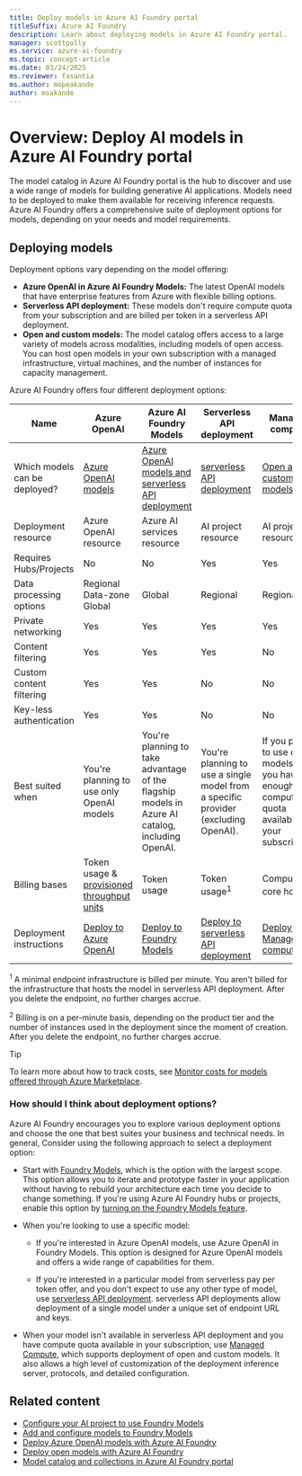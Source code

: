 ```yaml
---
title: Deploy models in Azure AI Foundry portal
titleSuffix: Azure AI Foundry
description: Learn about deploying models in Azure AI Foundry portal.
manager: scottpolly
ms.service: azure-ai-foundry
ms.topic: concept-article
ms.date: 03/24/2025
ms.reviewer: fasantia
ms.author: mopeakande
author: msakande
---
```


# Overview: Deploy AI models in Azure AI Foundry portal

The model catalog in Azure AI Foundry portal is the hub to discover and use a wide range of models for building generative AI applications. Models need to be deployed to make them available for receiving inference requests. Azure AI Foundry offers a comprehensive suite of deployment options for models, depending on your needs and model requirements.

## Deploying models

Deployment options vary depending on the model offering:

* **Azure OpenAI in Azure AI Foundry Models:** The latest OpenAI models that have enterprise features from Azure with flexible billing options.
* **Serverless API deployment:** These models don't require compute quota from your subscription and are billed per token in a serverless API deployment. 
* **Open and custom models:** The model catalog offers access to a large variety of models across modalities, including models of open access. You can host open models in your own subscription with a managed infrastructure, virtual machines, and the number of instances for capacity management.

Azure AI Foundry offers four different deployment options:

|Name                           | Azure OpenAI | Azure AI Foundry Models | Serverless API deployment | Managed compute |
|-------------------------------|----------------------|-------------------|----------------|-----------------|
| Which models can be deployed? | [Azure OpenAI models](../../ai-services/openai/concepts/models.md)        | [Azure OpenAI models and serverless API deployment](../../ai-foundry/model-inference/concepts/models.md) | [serverless API deployment](../how-to/model-catalog-overview.md) | [Open and custom models](../how-to/model-catalog-overview.md#availability-of-models-for-deployment-as-managed-compute) |
| Deployment resource           | Azure OpenAI resource | Azure AI services resource | AI project resource | AI project resource |
| Requires Hubs/Projects        | No | No | Yes | Yes |
| Data processing options       | Regional <br /> Data-zone  <br /> Global | Global | Regional | Regional |
| Private networking            | Yes | Yes | Yes | Yes |
| Content filtering             | Yes | Yes | Yes | No  |
| Custom content filtering      | Yes | Yes | No  | No  |
| Key-less authentication       | Yes | Yes | No  | No  |
| Best suited when              | You're planning to use only OpenAI models | You're planning to take advantage of the flagship models in Azure AI catalog, including OpenAI. | You're planning to use a single model from a specific provider (excluding OpenAI). | If you plan to use open models and you have enough compute quota available in your subscription. |
| Billing bases                 | Token usage & [provisioned throughput units](../../ai-services/openai/concepts/provisioned-throughput.md)        | Token usage       | Token usage<sup>1</sup>      | Compute core hours<sup>2</sup> |
| Deployment instructions       | [Deploy to Azure OpenAI](../how-to/deploy-models-openai.md) | [Deploy to Foundry Models](../model-inference/how-to/create-model-deployments.md) | [Deploy to serverless API deployment](../how-to/deploy-models-serverless.md) | [Deploy to Managed compute](../how-to/deploy-models-managed.md) |

<sup>1</sup> A minimal endpoint infrastructure is billed per minute. You aren't billed for the infrastructure that hosts the model in serverless API deployment. After you delete the endpoint, no further charges accrue.

<sup>2</sup> Billing is on a per-minute basis, depending on the product tier and the number of instances used in the deployment since the moment of creation. After you delete the endpoint, no further charges accrue.

> [!TIP]
> To learn more about how to track costs, see [Monitor costs for models offered through Azure Marketplace](../how-to/costs-plan-manage.md#monitor-costs-for-models-offered-through-the-azure-marketplace).

### How should I think about deployment options?

Azure AI Foundry encourages you to explore various deployment options and choose the one that best suites your business and technical needs. In general, Consider using the following approach to select a deployment option:

* Start with [Foundry Models](../../ai-foundry/model-inference/overview.md), which is the option with the largest scope. This option allows you to iterate and prototype faster in your application without having to rebuild your architecture each time you decide to change something. If you're using Azure AI Foundry hubs or projects, enable this option by [turning on the Foundry Models feature](../model-inference/how-to/quickstart-ai-project.md#configure-the-project-to-use-foundry-models).

* When you're looking to use a specific model:

   * If you're interested in Azure OpenAI models, use Azure OpenAI in Foundry Models. This option is designed for Azure OpenAI models and offers a wide range of capabilities for them.

   * If you're interested in a particular model from serverless pay per token offer, and you don't expect to use any other type of model, use [serverless API deployment](../how-to/deploy-models-serverless.md). serverless API deployments allow deployment of a single model under a unique set of endpoint URL and keys.

* When your model isn't available in serverless API deployment and you have compute quota available in your subscription, use [Managed Compute](../how-to/deploy-models-managed.md), which supports deployment of open and custom models. It also allows a high level of customization of the deployment inference server, protocols, and detailed configuration.


## Related content

* [Configure your AI project to use Foundry Models](../../ai-foundry/model-inference/how-to/quickstart-ai-project.md)
* [Add and configure models to Foundry Models](../model-inference/how-to/create-model-deployments.md)
* [Deploy Azure OpenAI models with Azure AI Foundry](../how-to/deploy-models-openai.md)
* [Deploy open models with Azure AI Foundry](../how-to/deploy-models-managed.md)
* [Model catalog and collections in Azure AI Foundry portal](../how-to/model-catalog-overview.md)

